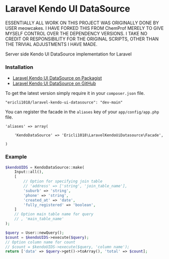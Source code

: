 Laravel Kendo UI DataSource
===========================

ESSENTIALLY ALL WORK ON THIS PROJECT WAS ORIGINALLY DONE BY USER meowcakes.  I HAVE FORKED THIS FROM ChemProf MERELY TO GIVE MYSELF CONTROL OVER THE DEPENDENCY VERSIONS.  I TAKE NO CREDIT OR RESPONSIBILITY FOR THE ORIGINAL SCRIPTS, OTHER THAN THE TRIVIAL ADJUSTMENTS I HAVE MADE.

Server side Kendo UI DataSource implementation for Laravel

### Installation

- [Laravel Kendo UI DataSource on Packagist](https://packagist.org/packages/ericli1018/laravel-kendo-ui-datasource)
- [Laravel Kendo UI DataSource on GitHub](https://github.com/ericli1018/laravel-kendo-ui-datasource)

To get the latest version simply require it in your `composer.json` file.

~~~
"ericli1018/laravel-kendo-ui-datasource": "dev-main"
~~~

You can register the facade in the `aliases` key of your `app/config/app.php` file.

~~~
'aliases' => array(

    'KendoDataSource' => 'Ericli1018\LaravelKendoUiDatasource\Facade',

)
~~~

### Example

```php
$kendoUIDS = KendoDataSource::make(
	Input::all(),
	[
		// Option for specifying join table 
		// 'address' => ['string', 'join_table_name'],
		'suburb' => 'string',
		'phone' => 'string',
		'created_at' => 'date',
		'fully_registered' => 'boolean',
	]
	// Option main table name for query
	// , 'main_table_name'
);

$query = User::newQuery();
$count = $kendoUIDS->execute($query);
// Option column name for count
// $count = $kendoUIDS->execute($query, 'column name');
return ['data' => $query->get()->toArray(), 'total' => $count];
```
